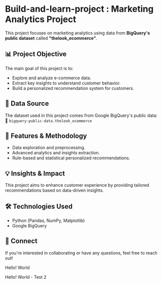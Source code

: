 # Build-and-learn-project : Marketing Analytics Project  

This project focuses on marketing analytics using data from **BigQuery's public dataset** called **"thelook_ecommerce"**.  

## 📊 Project Objective  
The main goal of this project is to:  
- Explore and analyze e-commerce data.  
- Extract key insights to understand customer behavior.  
- Build a personalized recommendation system for customers.  

## 📂 Data Source  
The dataset used in this project comes from Google BigQuery's public data:  
📌 `bigquery-public-data.thelook_ecommerce`  

## 🚀 Features & Methodology  
- Data exploration and preprocessing.  
- Advanced analytics and insights extraction.  
- Rule-based and statistical personalized recommendations.  

## 💡 Insights & Impact  
This project aims to enhance customer experience by providing tailored recommendations based on data-driven insights.  

## 🛠️ Technologies Used  
- Python (Pandas, NumPy, Matplotlib)  
- Google BigQuery  

## 🔗 Connect  
If you're interested in collaborating or have any questions, feel free to reach out!  

Hello! World

Hello! World - Test 2